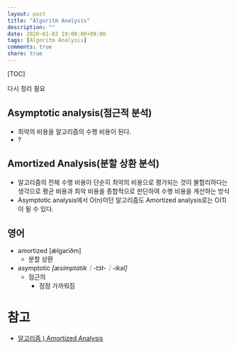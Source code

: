 ```yaml
---
layout: post
title: "Algoritm Analysis"
description: ""
date: 2020-01-03 19:00:00+09:00
tags: [Algoritm Analysis]
comments: true
share: true
---
```


[TOC]



다시 정리 필요



## Asymptotic analysis(점근적 분석)

- 최악의 비용을 알고리즘의 수행 비용이 된다.
- ?





## Amortized Analysis(분할 상환 분석)

- 알고리즘의 전체 수행 비용이 단순히 최악의 비용으로 평가되는 것이 불합리하다는 생각으로 평균 비용과 최악 비용을 종합적으로 판단하여 수행 비용을 계산하는 방식
- Asymptotic analysis에서 O(n)이던 알고리즘도 Amortized analysis로는 O(1)이 될 수 있다.







## 영어

- amortized [ǽlgərìðm]
  - 분할 상환
- asymptotic *[ӕsimptάtik｜-tɔ́t-｜-ikəl]*
  - 점근의
    - 점점 가까워짐





# 참고

- [알고리즘 ) Amortized Analysis](https://zeddios.tistory.com/60)